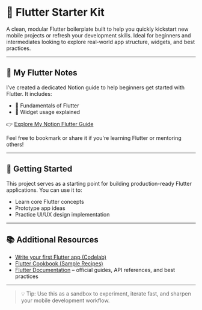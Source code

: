 # 🚧 Flutter Starter Kit

A clean, modular Flutter boilerplate built to help you quickly kickstart new mobile projects or refresh your development skills. Ideal for beginners and intermediates looking to explore real-world app structure, widgets, and best practices.

---

## 📘 My Flutter Notes

I’ve created a dedicated Notion guide to help beginners get started with Flutter. It includes:

- 📱 Fundamentals of Flutter  
- 🧱 Widget usage explained  

👉 [Explore My Notion Flutter Guide](https://www.notion.so/Flutter-235c09bc058e803eb58be2d389f3204a?source=copy_link)

Feel free to bookmark or share it if you're learning Flutter or mentoring others!

---

## 🚀 Getting Started

This project serves as a starting point for building production-ready Flutter applications. You can use it to:

- Learn core Flutter concepts
- Prototype app ideas
- Practice UI/UX design implementation

---

## 📚 Additional Resources

- [Write your first Flutter app (Codelab)](https://docs.flutter.dev/get-started/codelab)
- [Flutter Cookbook (Sample Recipes)](https://docs.flutter.dev/cookbook)
- [Flutter Documentation](https://docs.flutter.dev/) – official guides, API references, and best practices

---

> 💡 Tip: Use this as a sandbox to experiment, iterate fast, and sharpen your mobile development workflow.
